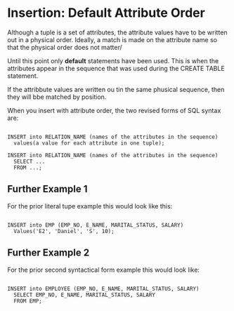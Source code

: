 # Insertion: Default Attribute Order

Although a tuple is a set of attributes, the attribute values have to be written out in a physical order.
Ideally, a match is made on the attribute name so that the physical order does not matter/

Until this point only **default** statements have been used. 
This is when the attributes appear in the sequence that was used during the CREATE TABLE statement. 

If the attribbute values are written ou tin the same phusical sequence, then they will bbe matched by position. 

When you insert with attribute order, the two revised forms of SQL syntax are:

```

INSERT into RELATION_NAME (names of the attributes in the sequence)
  values(a value for each attribute in one tuple);

INSERT into RELATION_NAME (names of the attributes in the sequence)
  SELECT ...
  FROM ...;

```

## Further Example 1

For the prior literal tupe example this would look like this: 

```

INSERT into EMP (EMP_NO, E_NAME, MARITAL_STATUS, SALARY)
  Values('E2', 'Daniel', 'S', 10);

```

## Further Example 2

For the prior second syntactical form example this would look like: 

```

INSERT into EMPLOYEE (EMP_NO, E_NAME, MARITAL_STATUS, SALARY)
  SELECT EMP_NO, E_NAME, MARITAL_STATUS, SALARY
  FROM EMP;

```



